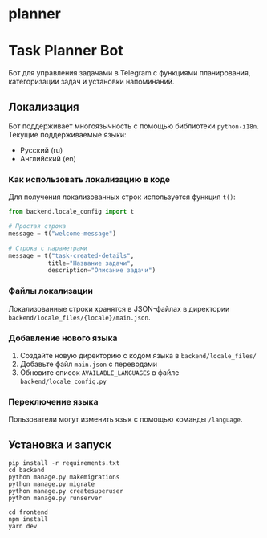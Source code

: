 # planner

# Task Planner Bot

Бот для управления задачами в Telegram с функциями планирования, категоризации задач и установки напоминаний.

## Локализация

Бот поддерживает многоязычность с помощью библиотеки `python-i18n`. Текущие поддерживаемые языки:

- Русский (ru)
- Английский (en)

### Как использовать локализацию в коде

Для получения локализованных строк используется функция `t()`:

```python
from backend.locale_config import t

# Простая строка
message = t("welcome-message")

# Строка с параметрами
message = t("task-created-details", 
           title="Название задачи", 
           description="Описание задачи")
```

### Файлы локализации

Локализованные строки хранятся в JSON-файлах в директории `backend/locale_files/{locale}/main.json`.

### Добавление нового языка

1. Создайте новую директорию с кодом языка в `backend/locale_files/`
2. Добавьте файл `main.json` с переводами
3. Обновите список `AVAILABLE_LANGUAGES` в файле `backend/locale_config.py`

### Переключение языка

Пользователи могут изменить язык с помощью команды `/language`.

## Установка и запуск

```
pip install -r requirements.txt
cd backend 
python manage.py makemigrations
python manage.py migrate
python manage.py createsuperuser
python manage.py runserver

cd frontend
npm install
yarn dev
```